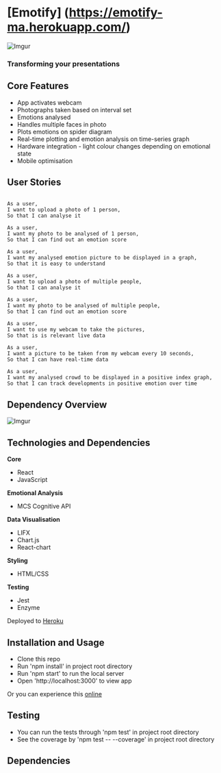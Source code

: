 # [Emotify] (https://emotify-ma.herokuapp.com/)

![Imgur](http://imgur.com/yDt4N0y.png)

### Transforming your presentations

## Core Features

  - App activates webcam
  - Photographs taken based on interval set
  - Emotions analysed
  - Handles multiple faces in photo
  - Plots emotions on spider diagram
  - Real-time plotting and emotion analysis on time-series graph
  - Hardware integration - light colour changes depending on emotional state
  - Mobile optimisation

## User Stories

```

As a user,
I want to upload a photo of 1 person,
So that I can analyse it

As a user,
I want my photo to be analysed of 1 person,
So that I can find out an emotion score

As a user,
I want my analysed emotion picture to be displayed in a graph,
So that it is easy to understand

As a user,
I want to upload a photo of multiple people,
So that I can analyse it

As a user,
I want my photo to be analysed of multiple people,
So that I can find out an emotion score

As a user,
I want to use my webcam to take the pictures,
So that is is relevant live data

As a user,
I want a picture to be taken from my webcam every 10 seconds,
So that I can have real-time data

As a user,
I want my analysed crowd to be displayed in a positive index graph,
So that I can track developments in positive emotion over time

```

## Dependency Overview

![Imgur](http://imgur.com/yVX16Uc.png)

## Technologies and Dependencies

**Core**
- React
- JavaScript

**Emotional Analysis**
- MCS Cognitive API

**Data Visualisation**
- LIFX
- Chart.js
- React-chart

**Styling**
- HTML/CSS

**Testing**
- Jest
- Enzyme

Deployed to [Heroku](https://emotify-ma.herokuapp.com/)  

## Installation and Usage

- Clone this repo
- Run 'npm install' in project root directory
- Run 'npm start' to run the local server
- Open 'http://localhost:3000' to view app

Or you can experience this [online](https://emotify-ma.herokuapp.com/)

## Testing

- You can run the tests through 'npm test' in project root directory
- See the coverage by 'npm test -- --coverage' in project root directory

## Dependencies
